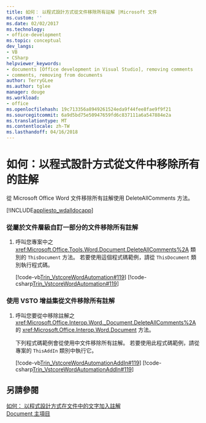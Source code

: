 ```yaml
---
title: 如何： 以程式設計方式從文件移除所有註解 |Microsoft 文件
ms.custom: ''
ms.date: 02/02/2017
ms.technology:
- office-development
ms.topic: conceptual
dev_langs:
- VB
- CSharp
helpviewer_keywords:
- documents [Office development in Visual Studio], removing comments
- comments, removing from documents
author: TerryGLee
ms.author: tglee
manager: douge
ms.workload:
- office
ms.openlocfilehash: 19c713356a8949261524eda9f44fee8fae9f9f21
ms.sourcegitcommit: 6a9d5bd75e50947659fd6c837111a6a547884e2a
ms.translationtype: MT
ms.contentlocale: zh-TW
ms.lasthandoff: 04/16/2018
---
```

# <a name="how-to-programmatically-remove-all-comments-from-documents"></a>如何：以程式設計方式從文件中移除所有的註解
  從 Microsoft Office Word 文件移除所有註解使用 DeleteAllComments 方法。  
  
 [!INCLUDE[appliesto_wdalldocapp](../vsto/includes/appliesto-wdalldocapp-md.md)]  
  
### <a name="to-remove-all-comments-from-a-document-that-is-part-of-a-document-level-customization"></a>從屬於文件層級自訂一部分的文件移除所有註解  
  
1.  呼叫您專案中之 <xref:Microsoft.Office.Tools.Word.Document.DeleteAllComments%2A> 類別的 `ThisDocument` 方法。 若要使用這個程式碼範例，請從 `ThisDocument` 類別執行程式碼。  
  
     [!code-vb[Trin_VstcoreWordAutomation#119](../vsto/codesnippet/VisualBasic/Trin_VstcoreWordAutomationVB/ThisDocument.vb#119)]
     [!code-csharp[Trin_VstcoreWordAutomation#119](../vsto/codesnippet/CSharp/Trin_VstcoreWordAutomationCS/ThisDocument.cs#119)]  
  
### <a name="to-remove-all-comments-from-a-document-by-using-an-vsto-add-in"></a>使用 VSTO 增益集從文件移除所有註解  
  
1.  呼叫您要從中移除註解之 <xref:Microsoft.Office.Interop.Word._Document.DeleteAllComments%2A> 的 <xref:Microsoft.Office.Interop.Word.Document> 方法。  
  
     下列程式碼範例會從使用中文件移除所有註解。 若要使用此程式碼範例，請從專案的 `ThisAddIn` 類別中執行它。  
  
     [!code-vb[Trin_VstcoreWordAutomationAddIn#119](../vsto/codesnippet/VisualBasic/Trin_VstcoreWordAutomationAddIn/ThisAddIn.vb#119)]
     [!code-csharp[Trin_VstcoreWordAutomationAddIn#119](../vsto/codesnippet/CSharp/Trin_VstcoreWordAutomationAddIn/ThisAddIn.cs#119)]  
  
## <a name="see-also"></a>另請參閱  
 [如何： 以程式設計方式在文件中的文字加入註解](../vsto/how-to-programmatically-add-comments-to-text-in-documents.md)   
 [Document 主項目](../vsto/document-host-item.md)  
  
  